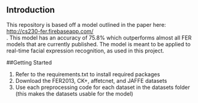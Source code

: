 ## Introduction
This repository is based off a model outlined in the paper here: http://cs230-fer.firebaseapp.com/ <br> . This model has an accuracy of 75.8% which outperforms almost all FER models that are currently published.
The model is meant to be applied to real-time facial expression recognition, as used in this project.

##Getting Started
1. Refer to the requirements.txt to install required packages
2. Download the FER2013, CK+, affetcnet, and JAFFE datasets
3. Use each preprocessing code for each dataset in the datasets folder (this makes the datasets usable for the model)
